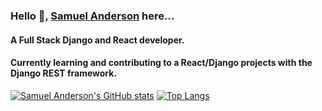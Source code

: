 ### Hello 👋, [Samuel Anderson](https://www.linkedin.com/in/samuel-anderson-codes/) here...
 

#### A Full Stack Django and React developer.
#### Currently learning and contributing to a React/Django projects with the Django REST framework.
[![Samuel Anderson's GitHub stats](https://github-readme-stats.vercel.app/api?username=samuelandersoncodes&show_icons=true&theme=dark)](https://github.com/samuelandersoncodes/github-readme-stats)
[![Top Langs](https://github-readme-stats.vercel.app/api/top-langs/?username=samuelandersoncodes&layout=compact&theme=dark)](https://github.com/samuelandersoncodes/github-readme-stats)

